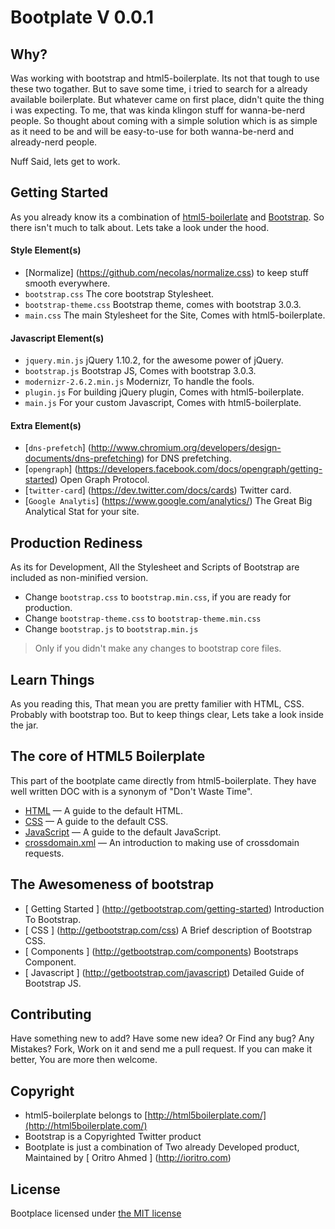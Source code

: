 # Bootplate V 0.0.1


## Why? 

Was working with bootstrap and html5-boilerplate. Its not that tough to use these two togather. But to save some time, i tried to search for a already available boilerplate. But whatever came on first place, didn't quite the thing i was expecting. To me, that was kinda klingon stuff for wanna-be-nerd people. So thought about coming with a simple solution which is as simple as it need to be and will be easy-to-use for both wanna-be-nerd and already-nerd people. 

Nuff Said, lets get to work. 

## Getting Started 

As you already know its a combination of [html5-boilerlate](http://html5boilerplate.com) and [Bootstrap](http://getbootstrap.com). So there isn't much to talk about. Lets take a look under the hood. 

#### Style Element(s)

* [Normalize] (https://github.com/necolas/normalize.css) to keep stuff smooth everywhere. 
* `bootstrap.css` The core bootstrap Stylesheet.
* `bootstrap-theme.css` Bootstrap theme, comes with bootstrap 3.0.3.
* `main.css` The main Stylesheet for the Site, Comes with html5-boilerplate.

#### Javascript Element(s)

* `jquery.min.js` jQuery 1.10.2, for the awesome power of jQuery.
* `bootstrap.js` Bootstrap JS, Comes with bootstrap 3.0.3.
* `modernizr-2.6.2.min.js` Modernizr, To handle the fools.
* `plugin.js` For building jQuery plugin, Comes with html5-boilerplate.
* `main.js` For your custom Javascript, Comes with html5-boilerplate.

#### Extra Element(s)

* [`dns-prefetch`] (http://www.chromium.org/developers/design-documents/dns-prefetching) for DNS prefetching.
* [`opengraph`] (https://developers.facebook.com/docs/opengraph/getting-started) Open Graph Protocol. 
* [`twitter-card`] (https://dev.twitter.com/docs/cards) Twitter card.
* [`Google Analytis`] (https://www.google.com/analytics/) The Great Big Analytical Stat for your site. 

## Production Rediness 

As its for Development, All the Stylesheet and Scripts of Bootstrap are included as non-minified version. 

* Change `bootstrap.css` to `bootstrap.min.css`, if you are ready for production. 
* Change `bootstrap-theme.css` to `bootstrap-theme.min.css`
* Change `bootstrap.js` to `bootstrap.min.js`

> Only if you didn't make any changes to bootstrap core files. 

## Learn Things

As you reading this, That mean you are pretty familier with HTML, CSS. Probably with bootstrap too. But to keep things clear, Lets take a look inside the jar. 

## The core of HTML5 Boilerplate

This part of the bootplate came directly from html5-boilerplate. They have well written DOC with is a synonym of "Don't Waste Time". 

* [HTML](https://github.com/h5bp/html5-boilerplate/blob/v4.3.0/doc/html.md) — A guide to the default HTML.
* [CSS](https://github.com/h5bp/html5-boilerplate/blob/v4.3.0/doc/css.md) — A guide to the default CSS.
* [JavaScript](https://github.com/h5bp/html5-boilerplate/blob/v4.3.0/doc/js.md) — A guide to the default JavaScript.
* [crossdomain.xml](https://github.com/h5bp/html5-boilerplate/blob/v4.3.0/doc/crossdomain.md) — An introduction to making use of
  crossdomain requests.

## The Awesomeness of bootstrap

* [ Getting Started ] (http://getbootstrap.com/getting-started) Introduction To Bootstrap.
* [ CSS ] (http://getbootstrap.com/css) A Brief description of Bootstrap CSS.
* [ Components ] (http://getbootstrap.com/components) Bootstraps Component. 
* [ Javascript ] (http://getbootstrap.com/javascript) Detailed Guide of Bootstrap JS. 

## Contributing 

Have something new to add? Have some new idea? Or Find any bug? Any Mistakes? Fork, Work on it and send me a pull request. If you can make it better, You are more then welcome. 

## Copyright 

* html5-boilerplate belongs to [http://html5boilerplate.com/](http://html5boilerplate.com/)
* Bootstrap is a Copyrighted Twitter product
* Bootplate is just a combination of Two already Developed product, Maintained by [ Oritro Ahmed ] (http://ioritro.com)

## License 

Bootplace licensed under [the MIT license](license)  